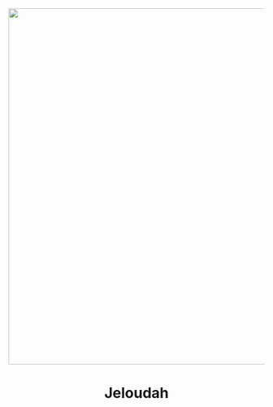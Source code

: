 <div id="header" align="center">
    <img src="https://media.giphy.com/media/xTiIzJSKB4l7xTouE8/giphy.gif" width="700" />
    <h1 align="center">Jeloudah</h1>
</div>
